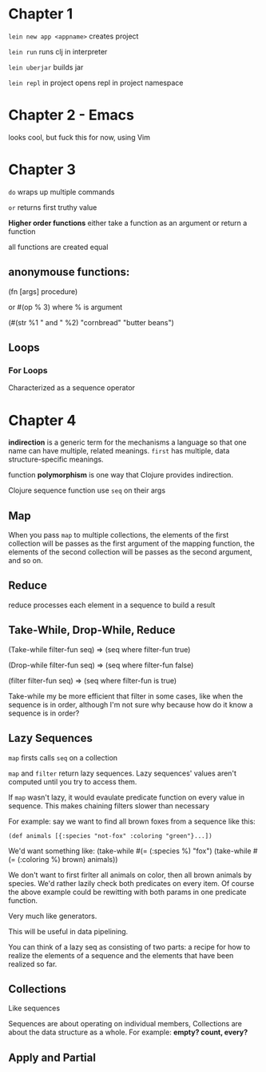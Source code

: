 # Chapter 1

`lein new app <appname>` creates project

`lein run` runs clj in interpreter

`lein uberjar` builds jar

`lein repl` in project opens repl in project namespace

# Chapter 2 - Emacs
looks cool, but fuck this for now, using Vim

# Chapter 3

`do` wraps up multiple commands

`or` returns first truthy value

**Higher order functions** either take a function
as an argument or return a function

all functions are created equal

## anonymouse functions:
(fn [args] procedure)

or #(op % 3) where % is argument

(#(str %1 " and " %2) "cornbread" "butter beans")

## Loops

### For Loops
Characterized as a sequence operator

# Chapter 4

**indirection** is a generic term for the mechanisms
a language so that one name can have multiple, related 
meanings. `first` has multiple, data structure-specific meanings.

function **polymorphism** is one way that Clojure provides indirection.

Clojure sequence function use `seq` on their args

## Map

When you pass `map` to multiple collections, the elements
of the first collection will be passes as the first
argument of the mapping function, the elements of the 
second collection will be passes as the second argument, and so on.

## Reduce
reduce processes each element in a sequence to build a result

## Take-While, Drop-While, Reduce
(Take-while filter-fun seq) => (seq where filter-fun true)

(Drop-while filter-fun seq) => (seq where filter-fun false)

(filter filter-fun seq) => (seq where filter-fun is true)

Take-while my be more efficient that filter in some cases, like when 
the sequence is in order, although I'm not sure why because how do it know
a sequence is in order?

## Lazy Sequences
`map` firsts calls `seq` on a collection

`map` and `filter` return lazy sequences. Lazy sequences' values
 aren't computed until you try to access them.

If `map` wasn't lazy, it would evaulate predicate function on every
value in sequence. This makes chaining filters slower than necessary

For example: say we want to find all brown foxes from a sequence like this:

    (def animals [{:species "not-fox" :coloring "green"}...])

We'd want something like:
    (take-while #(= (:species %) "fox")
        (take-while #(= (:coloring %) brown) animals)) 

We don't want to first firlter all animals on color, then all brown animals 
by species. We'd rather lazily check both predicates on every item. Of course 
the above example could be rewitting with both params in one predicate function.

Very much like generators.

This will be useful in data pipelining.

You can think of a lazy seq as consisting of two parts: a recipe for how to realize the elements of a sequence and the elements that have been realized so far. 

## Collections

Like sequences

Sequences are about operating on individual members, 
Collections are about the data structure as a whole.
For example: **empty? count, every?**

## Apply and Partial


